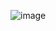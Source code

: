 ![image](https://github.com/egor154/manager_password/assets/60449070/91481f58-6dd8-46bf-bb73-353ef7abaf54)
